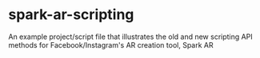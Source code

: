 # spark-ar-scripting
An example project/script file that illustrates the old and new scripting API methods for Facebook/Instagram's AR creation tool, Spark AR
